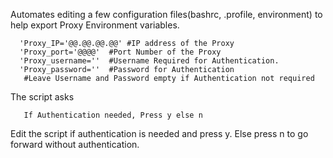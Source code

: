 Automates editing a few configuration files(bashrc, .profile, environment)  to help export Proxy Environment variables.

```
  'Proxy_IP='@@.@@.@@.@@' #IP address of the Proxy
  'Proxy_port='@@@@'  #Port Number of the Proxy
  'Proxy_username=''  #Username Required for Authentication. 
  'Proxy_password=''  #Password for Authentication
   #Leave Username and Password empty if Authentication not required
```

The script asks 

```
   If Authentication needed, Press y else n
```

Edit the script if authentication is needed and press y. Else press n to go forward without authentication.
